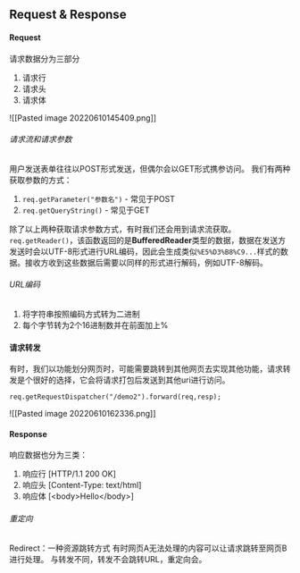 ## Request & Response

#### Request
请求数据分为三部分
1. 请求行
2. 请求头
3. 请求体

![[Pasted image 20220610145409.png]]

###### 请求流和请求参数
用户发送表单往往以POST形式发送，但偶尔会以GET形式携参访问。
我们有两种获取参数的方式：
1. `req.getParameter("参数名")` - 常见于POST
2. `req.getQueryString()` - 常见于GET

除了以上两种获取请求参数方式，有时我们还会用到请求流获取。
`req.getReader()`，该函数返回的是**BufferedReader**类型的数据，数据在发送方发送时会以UTF-8形式进行URL编码，因此会生成类似`%E5%D3%B8%C9...`样式的数据。接收方收到这些数据后需要以同样的形式进行解码，例如UTF-8解码。
###### URL编码
1. 将字符串按照编码方式转为二进制
2. 每个字节转为2个16进制数并在前面加上%

#### 请求转发
有时，我们以功能划分网页时，可能需要跳转到其他网页去实现其他功能，请求转发是个很好的选择，它会将请求打包后发送到其他uri进行访问。

`req.getRequestDispatcher("/demo2").forward(req,resp);`

![[Pasted image 20220610162336.png]]

#### Response
响应数据也分为三类：
1. 响应行 [HTTP/1.1 200 OK]
2. 响应头 [Content-Type: text/html]
3. 响应体 [\<body>Hello\</body>]

###### 重定向
Redirect：一种资源跳转方式
有时网页A无法处理的内容可以让请求跳转至网页B进行处理。
与转发不同，转发不会跳转URL，重定向会。